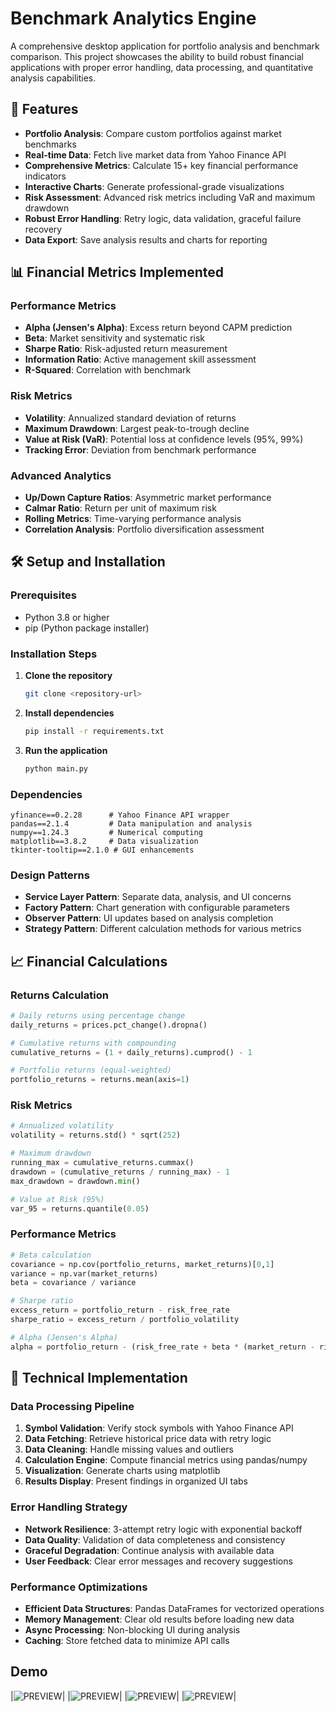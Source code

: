 # Benchmark Analytics Engine

A comprehensive desktop application for portfolio analysis and benchmark comparison. This project showcases the ability to build robust financial applications with proper error handling, data processing, and quantitative analysis capabilities.

## 🚀 Features

- **Portfolio Analysis**: Compare custom portfolios against market benchmarks
- **Real-time Data**: Fetch live market data from Yahoo Finance API
- **Comprehensive Metrics**: Calculate 15+ key financial performance indicators
- **Interactive Charts**: Generate professional-grade visualizations
- **Risk Assessment**: Advanced risk metrics including VaR and maximum drawdown
- **Robust Error Handling**: Retry logic, data validation, graceful failure recovery
- **Data Export**: Save analysis results and charts for reporting

## 📊 Financial Metrics Implemented

### Performance Metrics
- **Alpha (Jensen's Alpha)**: Excess return beyond CAPM prediction
- **Beta**: Market sensitivity and systematic risk
- **Sharpe Ratio**: Risk-adjusted return measurement
- **Information Ratio**: Active management skill assessment
- **R-Squared**: Correlation with benchmark

### Risk Metrics
- **Volatility**: Annualized standard deviation of returns
- **Maximum Drawdown**: Largest peak-to-trough decline
- **Value at Risk (VaR)**: Potential loss at confidence levels (95%, 99%)
- **Tracking Error**: Deviation from benchmark performance

### Advanced Analytics
- **Up/Down Capture Ratios**: Asymmetric market performance
- **Calmar Ratio**: Return per unit of maximum risk
- **Rolling Metrics**: Time-varying performance analysis
- **Correlation Analysis**: Portfolio diversification assessment

## 🛠️ Setup and Installation

### Prerequisites
- Python 3.8 or higher
- pip (Python package installer)

### Installation Steps

1. **Clone the repository**
   ```bash
   git clone <repository-url>
   ```

2. **Install dependencies**
   ```bash
   pip install -r requirements.txt
   ```

3. **Run the application**
   ```bash
   python main.py
   ```

### Dependencies
```
yfinance==0.2.28      # Yahoo Finance API wrapper
pandas==2.1.4         # Data manipulation and analysis
numpy==1.24.3         # Numerical computing
matplotlib==3.8.2     # Data visualization
tkinter-tooltip==2.1.0 # GUI enhancements
```

### Design Patterns
- **Service Layer Pattern**: Separate data, analysis, and UI concerns
- **Factory Pattern**: Chart generation with configurable parameters
- **Observer Pattern**: UI updates based on analysis completion
- **Strategy Pattern**: Different calculation methods for various metrics

## 📈 Financial Calculations

### Returns Calculation
```python
# Daily returns using percentage change
daily_returns = prices.pct_change().dropna()

# Cumulative returns with compounding
cumulative_returns = (1 + daily_returns).cumprod() - 1

# Portfolio returns (equal-weighted)
portfolio_returns = returns.mean(axis=1)
```

### Risk Metrics
```python
# Annualized volatility
volatility = returns.std() * sqrt(252)

# Maximum drawdown
running_max = cumulative_returns.cummax()
drawdown = (cumulative_returns / running_max) - 1
max_drawdown = drawdown.min()

# Value at Risk (95%)
var_95 = returns.quantile(0.05)
```

### Performance Metrics
```python
# Beta calculation
covariance = np.cov(portfolio_returns, market_returns)[0,1]
variance = np.var(market_returns)
beta = covariance / variance

# Sharpe ratio
excess_return = portfolio_return - risk_free_rate
sharpe_ratio = excess_return / portfolio_volatility

# Alpha (Jensen's Alpha)
alpha = portfolio_return - (risk_free_rate + beta * (market_return - risk_free_rate))
```

## 🔧 Technical Implementation

### Data Processing Pipeline
1. **Symbol Validation**: Verify stock symbols with Yahoo Finance API
2. **Data Fetching**: Retrieve historical price data with retry logic
3. **Data Cleaning**: Handle missing values and outliers
4. **Calculation Engine**: Compute financial metrics using pandas/numpy
5. **Visualization**: Generate charts using matplotlib
6. **Results Display**: Present findings in organized UI tabs

### Error Handling Strategy
- **Network Resilience**: 3-attempt retry logic with exponential backoff
- **Data Quality**: Validation of data completeness and consistency
- **Graceful Degradation**: Continue analysis with available data
- **User Feedback**: Clear error messages and recovery suggestions

### Performance Optimizations
- **Efficient Data Structures**: Pandas DataFrames for vectorized operations
- **Memory Management**: Clear old results before loading new data
- **Async Processing**: Non-blocking UI during analysis
- **Caching**: Store fetched data to minimize API calls

## Demo
|![PREVIEW](images/demo_engine.jpg)|
|![PREVIEW](images/performance_chart.png)|
|![PREVIEW](images/risk_return_chart.png)|
|![PREVIEW](images/summary_table.png)|